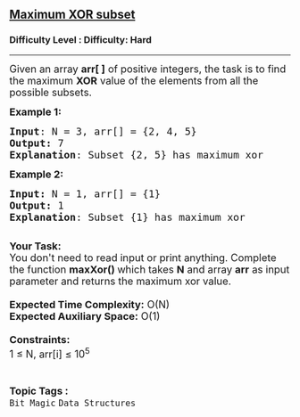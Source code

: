 <h2><a href="https://www.geeksforgeeks.org/problems/maximum-xor-subset0715/1?page=5&difficulty=Hard&status=unsolved&sortBy=accuracy">Maximum XOR subset</a></h2><h3>Difficulty Level : Difficulty: Hard</h3><hr><div class="problems_problem_content__Xm_eO"><p><span style="font-size:18px">Given an array <strong>arr[ ]</strong>&nbsp;of positive integers, the task is to find the maximum <strong>XOR</strong> value of the elements from all the possible subsets.</span></p>

<p><span style="font-size:18px"><strong>Example 1:</strong></span></p>

<pre><span style="font-size:18px"><strong>Input</strong>: N = 3, arr[] = {2, 4, 5}
<strong>Output:</strong> 7
<strong>Explanation</strong>: Subset {2, 5} has maximum xor
</span></pre>

<p><span style="font-size:18px"><strong>Example 2:</strong></span></p>

<pre><span style="font-size:18px"><strong>Input: </strong>N = 1, arr[] = {1}
<strong>Output: </strong>1
<strong>Explanation</strong>: Subset {1} has maximum xor</span></pre>

<p><br>
<span style="font-size:18px"><strong>Your Task:&nbsp;&nbsp;</strong><br>
You don't need to read input or print anything. Complete the function <strong>maxXor()&nbsp;</strong>which takes <strong>N</strong> and array <strong>arr</strong> as input parameter and returns the maximum xor value.<br>
<br>
<strong>Expected Time Complexity:</strong> O(N)<br>
<strong>Expected Auxiliary Space:</strong> O(1)<br>
<br>
<strong>Constraints:</strong><br>
1 ≤ N, arr[i] ≤ 10<sup>5</sup></span></p>
</div><br><p><span style=font-size:18px><strong>Topic Tags : </strong><br><code>Bit Magic</code>&nbsp;<code>Data Structures</code>&nbsp;